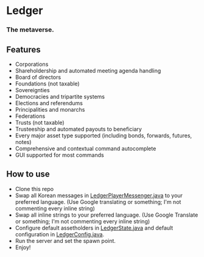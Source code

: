 # Ledger
### The metaverse.

## Features
- Corporations
- Shareholdership and automated meeting agenda handling
- Board of directors
- Foundations (not taxable)
- Sovereignties
- Democracies and tripartite systems
- Elections and referendums
- Principalities and monarchs
- Federations
- Trusts (not taxable)
- Trusteeship and automated payouts to beneficiary
- Every major asset type supported (including bonds, forwards, futures, notes)
- Comprehensive and contextual command autocomplete
- GUI supported for most commands

## How to use
- Clone this repo
- Swap all Korean messages in [LedgerPlayerMessenger.java](src%2Fmain%2Fjava%2Fjbs%2Fledger%2Fmessenger%2FLedgerPlayerMessenger.java) to your preferred language.  (Use Google translating or something; I'm not commenting every inline string)
- Swap all inline strings to your preferred language.  (Use Google Translate or something; I'm not commenting every inline string)
- Configure default assetholders in [LedgerState.java](src%2Fmain%2Fjava%2Fjbs%2Fledger%2Fstate%2FLedgerState.java) and default configuration in [LedgerConfig.java](src%2Fmain%2Fjava%2Fjbs%2Fledger%2Ftypes%2Fconfig%2FLedgerConfig.java).
- Run the server and set the spawn point.
- Enjoy!


